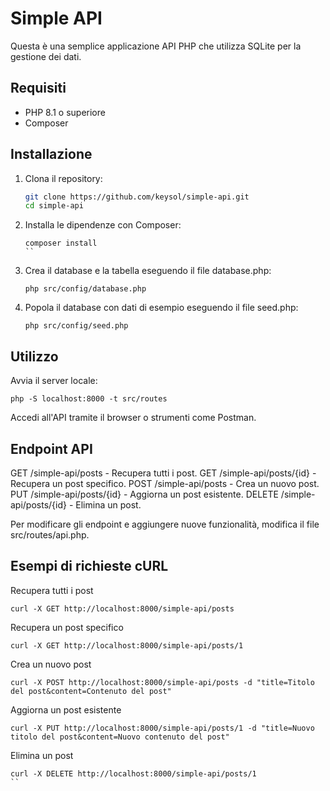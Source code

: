 # Simple API

Questa è una semplice applicazione API PHP che utilizza SQLite per la gestione dei dati.

## Requisiti

- PHP 8.1 o superiore
- Composer

## Installazione

1. Clona il repository:
   ```sh
   git clone https://github.com/keysol/simple-api.git
   cd simple-api
   ```
2. Installa le dipendenze con Composer:
   ```
   composer install
   ``
3. Crea il database e la tabella eseguendo il file database.php:
   ```
   php src/config/database.php
   ```
4. Popola il database con dati di esempio eseguendo il file seed.php:
   ```
   php src/config/seed.php
   ```

## Utilizzo
Avvia il server locale:
```
php -S localhost:8000 -t src/routes
```
Accedi all'API tramite il browser o strumenti come Postman.


## Endpoint API

GET /simple-api/posts - Recupera tutti i post.
GET /simple-api/posts/{id} - Recupera un post specifico.
POST /simple-api/posts - Crea un nuovo post.
PUT /simple-api/posts/{id} - Aggiorna un post esistente.
DELETE /simple-api/posts/{id} - Elimina un post.

Per modificare gli endpoint e aggiungere nuove funzionalità, modifica il file src/routes/api.php.

## Esempi di richieste cURL
Recupera tutti i post

```
curl -X GET http://localhost:8000/simple-api/posts
```
Recupera un post specifico
```
curl -X GET http://localhost:8000/simple-api/posts/1
```
Crea un nuovo post
```
curl -X POST http://localhost:8000/simple-api/posts -d "title=Titolo del post&content=Contenuto del post"
```
Aggiorna un post esistente
```
curl -X PUT http://localhost:8000/simple-api/posts/1 -d "title=Nuovo titolo del post&content=Nuovo contenuto del post"
```
Elimina un post
```
curl -X DELETE http://localhost:8000/simple-api/posts/1
``
```


